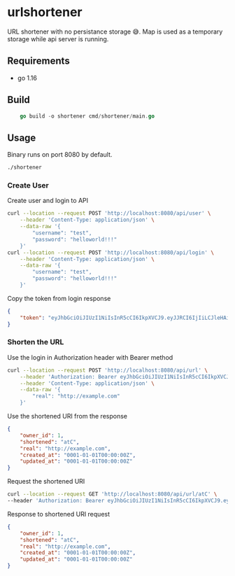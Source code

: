 # urlshortener

URL shortener with no persistance storage :sweat_smile:.
Map is used as a temporary storage while api server is running.

## Requirements

- go 1.16

## Build

```go
    go build -o shortener cmd/shortener/main.go
```

## Usage

Binary runs on port 8080 by default.

```bash
./shortener
```

### Create User

Create user and login to API

```bash
curl --location --request POST 'http://localhost:8080/api/user' \
    --header 'Content-Type: application/json' \
    --data-raw '{
        "username": "test",
        "password": "helloworld!!!"
    }'
curl --location --request POST 'http://localhost:8080/api/login' \
    --header 'Content-Type: application/json' \
    --data-raw '{
        "username": "test",
        "password": "helloworld!!!"
    }'
```

Copy the token from login response

```json
{
    "token": "eyJhbGciOiJIUzI1NiIsInR5cCI6IkpXVCJ9.eyJJRCI6IjIiLCJleHAiOjE2MTk1Nzg2NzB9.UxasiruFDy7oYwWTa4GUIySyLL9RLO5bsoxFJpgvuFk"
}
```

### Shorten the URL

Use the login in Authorization header with Bearer method

```bash
curl --location --request POST 'http://localhost:8080/api/url' \
    --header 'Authorization: Bearer eyJhbGciOiJIUzI1NiIsInR5cCI6IkpXVCJ9.eyJJRCI6IjIiLCJleHAiOjE2MTk1Nzg2NzB9.UxasiruFDy7oYwWTa4GUIySyLL9RLO5bsoxFJpgvuFk' \
    --header 'Content-Type: application/json' \
    --data-raw '{
        "real": "http://example.com"
    }'
```

Use the shortened URI from the response

```json
{
    "owner_id": 1,
    "shortened": "atC",
    "real": "http://example.com",
    "created_at": "0001-01-01T00:00:00Z",
    "updated_at": "0001-01-01T00:00:00Z"
}
```

Request the shortened URI

```bash
curl --location --request GET 'http://localhost:8080/api/url/atC' \
--header 'Authorization: Bearer eyJhbGciOiJIUzI1NiIsInR5cCI6IkpXVCJ9.eyJJRCI6IjIiLCJleHAiOjE2MTk1Nzg2NzB9.UxasiruFDy7oYwWTa4GUIySyLL9RLO5bsoxFJpgvuFk'
```

Response to shortened URI request

```json
{
    "owner_id": 1,
    "shortened": "atC",
    "real": "http://example.com",
    "created_at": "0001-01-01T00:00:00Z",
    "updated_at": "0001-01-01T00:00:00Z"
}
```
